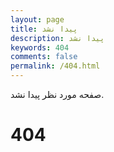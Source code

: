 ```yaml
---
layout: page
title: پیدا نشد
description: پیدا نشد
keywords: 404
comments: false
permalink: /404.html
---
```


صفحه مورد نظر پیدا نشد.

# 404 